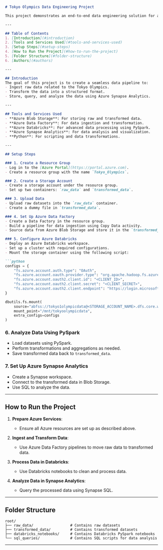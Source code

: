 

```markdown
# Tokyo Olympics Data Engineering Project

This project demonstrates an end-to-end data engineering solution for analyzing Tokyo Olympics data using Microsoft Azure services. It involves data ingestion, transformation, and analysis using Azure Blob Storage, Azure Data Factory, Azure Databricks, and Synapse Analytics.

---

## Table of Contents
1. [Introduction](#introduction)
2. [Tools and Services Used](#tools-and-services-used)
3. [Setup Steps](#setup-steps)
4. [How to Run the Project](#how-to-run-the-project)
5. [Folder Structure](#folder-structure)
6. [Authors](#authors)

---

## Introduction
The goal of this project is to create a seamless data pipeline to:
- Ingest raw data related to the Tokyo Olympics.
- Transform the data into a structured format.
- Store, query, and analyze the data using Azure Synapse Analytics.

---

## Tools and Services Used
- **Azure Blob Storage**: For storing raw and transformed data.
- **Azure Data Factory**: For data ingestion and transformation.
- **Azure Databricks**: For advanced data processing using PySpark.
- **Azure Synapse Analytics**: For data analysis and visualization.
- **Python**: For scripting and data transformations.

---

## Setup Steps

### 1. Create a Resource Group
- Log in to the [Azure Portal](https://portal.azure.com).
- Create a resource group with the name `Tokyo_Olympics`.

### 2. Create a Storage Account
- Create a storage account under the resource group.
- Set up two containers: `raw_data` and `transformed_data`.

### 3. Upload Data
- Upload raw datasets into the `raw_data` container.
- Create a dummy file in `transformed_data`.

### 4. Set Up Azure Data Factory
- Create a Data Factory in the resource group.
- Build a pipeline for data ingestion using Copy Data activity.
- Source data from Azure Blob Storage and store it in the `transformed_data` container.

### 5. Configure Azure Databricks
- Deploy an Azure Databricks workspace.
- Set up a cluster with required configurations.
- Mount the storage container using the following script:

```python
configs = {
    "fs.azure.account.auth.type": "OAuth",
    "fs.azure.account.oauth.provider.type": "org.apache.hadoop.fs.azurebfs.oauth2.ClientCredsTokenProvider",
    "fs.azure.account.oauth2.client.id": "<CLIENT_ID>",
    "fs.azure.account.oauth2.client.secret": "<CLIENT_SECRET>",
    "fs.azure.account.oauth2.client.endpoint": "https://login.microsoftonline.com/<TENANT_ID>/oauth2/token"
}

dbutils.fs.mount(
    source="abfss://tokyo1olympicdata@<STORAGE_ACCOUNT_NAME>.dfs.core.windows.net",
    mount_point="/mnt/tokyoolympicdata",
    extra_configs=configs
)
```

### 6. Analyze Data Using PySpark
- Load datasets using PySpark.
- Perform transformations and aggregations as needed.
- Save transformed data back to `transformed_data`.

### 7. Set Up Azure Synapse Analytics
- Create a Synapse workspace.
- Connect to the transformed data in Blob Storage.
- Use SQL to analyze the data.

---

## How to Run the Project

1. **Prepare Azure Services**:
   - Ensure all Azure resources are set up as described above.

2. **Ingest and Transform Data**:
   - Use Azure Data Factory pipelines to move raw data to transformed data.

3. **Process Data in Databricks**:
   - Use Databricks notebooks to clean and process data.

4. **Analyze Data in Synapse Analytics**:
   - Query the processed data using Synapse SQL.

---

## Folder Structure

```plaintext
root/
├── raw_data/                 # Contains raw datasets
├── transformed_data/         # Contains transformed datasets
├── databricks_notebooks/     # Contains Databricks PySpark notebooks
└── sql_queries/              # Contains SQL scripts for data analysis
```

---

